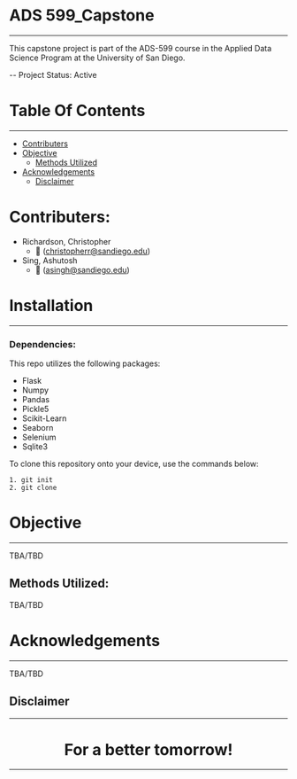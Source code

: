 # ADS 599_Capstone
---------------------------


This capstone project is part of the ADS-599 course in the Applied Data Science Program at the University of San Diego.


-- Project Status: Active

# Table Of Contents
--------------
- [Contributers](#contributers)
- [Objective](#objective)
    - [Methods Utilized](#methods-utilized)
- [Acknowledgements](#acknowledgements)
    - [Disclaimer](#)

# Contributers:

* Richardson, Christopher
    * :email: (christopherr@sandiego.edu)
* Sing, Ashutosh
    * :email: (asingh@sandiego.edu)


# Installation
---------------------------

### Dependencies:

This repo utilizes the following packages:


  * Flask
  * Numpy
  * Pandas
  * Pickle5
  * Scikit-Learn
  * Seaborn
  * Selenium
  * Sqlite3

To clone this repository onto your device, use the commands below:

	1. git init
	2. git clone



# Objective
---------------------------
TBA/TBD


## Methods Utilized:
TBA/TBD



# Acknowledgements
---------------------------
TBA/TBD


## Disclaimer



----------------------
<center><h1>For a better tomorrow!</h1></center>

----------------------
